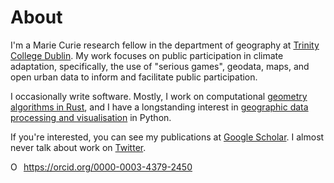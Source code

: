 # About

I'm a Marie Curie research fellow in the department of geography at [Trinity College Dublin](https://tcd.ie). My work focuses on public participation in climate adaptation, specifically, the use of "serious games", geodata, maps, and open urban data to inform and facilitate public participation.

I occasionally write software. Mostly, I work on computational [geometry algorithms in Rust](https://github.com/georust/geo), and I have a longstanding interest in [geographic data processing and visualisation](https://github.com/urschrei/Geopython) in Python.

If you're interested, you can see my publications at [Google Scholar](https://scholar.google.com/citations?user=usNnd3IAAAAJ&hl=en). I almost never talk about work on [Twitter](https://twitter.com/urschrei).

<div itemscope itemtype="https://schema.org/Person"><a itemprop="sameAs" content="https://orcid.org/0000-0003-4379-2450" href="https://orcid.org/0000-0003-4379-2450" target="orcid.widget" rel="me noopener noreferrer" style="vertical-align:top;"><img src="https://orcid.org/sites/default/files/images/orcid_16x16.png" style="width:1em;margin-right:.5em;" alt="ORCID iD icon">https://orcid.org/0000-0003-4379-2450</a></div>
